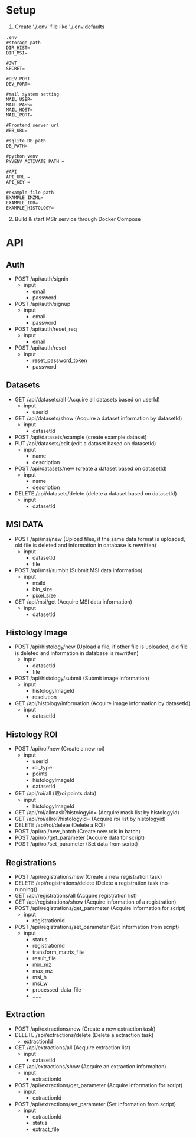 # Setup


1. Create './.env' file like './.env.defaults

```
.env
#storage path
DIR_HIST=
DIR_MSI=

#JWT
SECRET=

#DEV PORT
DEV_PORT=

#mail system setting
MAIL_USER=
MAIL_PASS=
MAIL_HOST=
MAIL_PORT=

#Frontend server url
WEB_URL=

#sqlite DB path
DB_PATH=

#python venv
PYVENV_ACTIVATE_PATH = 

#API
API_URL = 
API_KEY = 

#example file path
EXAMPLE_IMZML=
EXAMPLE_IDB=
EXAMPLE_HISTOLOGY=

```

2. Build & start MSIr service through Docker Compose

# API

## Auth

- POST  /api/auth/signin
  - input
    - email
    - password
- POST /api/auth/signup
  - input
    - email
    - password
- POST /api/auth/reset_req
  - input
    - email
- POST /api/auth/reset
  - input
    - reset_password_token
    - password

## Datasets

- GET /api/datasets/all (Acquire all datasets based on userId)
  - input
    - userId
- GET /api/datasets/show (Acquire a dataset information by datasetId)
  - input
    - datasetId
- POST /api/datasets/example (create example dataset)
- PUT /api/datasets/edit (edit a dataset based on datasetId)
  - input
    - name
    - description
- POST /api/datasets/new (create a dataset based on datasetId)
  - input
    - name
    - description
- DELETE /api/datasets/delete (delete a dataset based on datasetId)
  - input
    - datasetId

## MSI DATA

- POST /api/msi/new (Upload files, if the same data format is uploaded, old file is deleted and information in database is rewritten)
  - input
    - datasetId
    - file
- POST /api/msi/sumbit (Submit MSI data information)
  - input
    - msiId
    - bin_size
    - pixel_size
- GET /api/msi/get (Acquire MSI data information)
  - input
    - datasetId

## Histology Image

- POST /api/histology/new (Upload a file, if other file is uploaded, old file is deleted and information in database is rewritten)
  - input
    - datasetId
    - file
- POST /api/histology/submit (Submit image information)
  - input
    - histologyImageId
    - resolution
- GET /api/histology/information (Acquire image information by datasetId)
  - input
    - datasetId

## Histology ROI

- POST /api/roi/new (Create a new roi)
  - input
    - userId
    - roi_type
    - points
    - histologyImageId
    - datasetId
- GET /api/roi/all (取roi points data)
  - input
    - histologyImageId
- GET /api/roi/allmask?histologyid= (Acquire mask list by histologyid)
- GET /api/roi/allroi?histologyid= (Acquire roi list by histologyid)
- DELETE /api/roi/delete  (Delete a ROI)
- POST /api/roi/new_batch (Create new rois in batch)
- POST /api/roi/get_parameter (Acquire data for script)
- POST /api/roi/set_parameter (Set data from script)

## Registrations

- POST /api/registrations/new (Create a new registration task)
- DELETE /api/registrations/delete (Delete a registration task (no-running))
- GET /api/registrations/all (Acquire registration list)
- GET /api/registrations/show (Acquire information of a registration)
- POST /api/registrations/get_parameter (Acquire information for script)
  - input
    - registrationId
- POST /api/registrations/set_parameter (Set information from script)
  - input
    - status
    - registrationId
    - transform_matrix_file
    - result_file
    - min_mz
    - max_mz
    - msi_h
    - msi_w
    - processed_data_file
    - ......

## Extraction

- POST /api/extractions/new (Create a new extraction task)
- DELETE /api/extractions/delete (Delete a extraction task)
  - extractionId
- GET /api/extractions/all (Acquire extraction list)
  - input
    - datasetId
- GET /api/extractions/show (Acquire an extraction informaiton)
  - input
    - extractionId
- POST /api/extractions/get_parameter (Acquire information for script)
  - input
    - extractionId
- POST /api/extractions/set_parameter (Set information from script)
  - input
    - extractionId
    - status
    - extract_file

